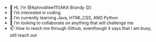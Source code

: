 - 👋 Hi, I’m @Aphroditee111(AKA Brandy 😊)
- 👀 I’m interested in coding
- 🌱 I’m currently learning Java, HTML,CSS, AND Python
- 💞️ I’m looking to collaborate on anything that will challenge me
- 📫 How to reach me through Github, eventhough it says that I am busy, still reach out

<!---
Aphroditee111/Aphroditee111 is a ✨ special ✨ repository because its `README.md` (this file) appears on your GitHub profile.
You can click the Preview link to take a look at your changes.
--->
